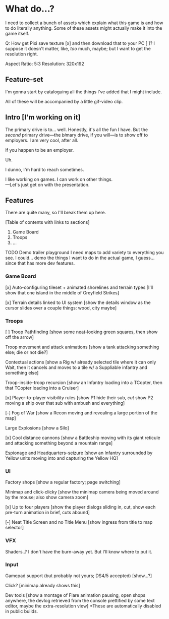 
# What do...?

I need to collect a bunch of assets which explain what this game is and how to do literally anything. Some of these assets might actually make it into the game itself.

Q: How get Pixi save texture [x] and then download that to your PC [ ]?
I suppose it doesn't matter, like, *too* much, maybe; but I want to get the resolution right.

Aspect Ratio: 5:3
Resolution: 320x192


## Feature-set

I'm gonna start by cataloguing all the things I've added that I might include.

All of these will be accompanied by a little gif-video clip.




## Intro [I'm working on it]

The primary drive is to... well. Honestly, it's all the fun I have. But the *second* primary drive—the *bi*mary drive, if you will—is to show off to employers. I am very cool, after all.

If you happen to be an employer.

Uh.

I dunno, I'm hard to reach sometimes.

I like working on games. I can work on other things.  
—Let's just get on with the presentation.

## Features

There are quite many, so I'll break them up here.

[Table of contents with links to sections]
1. Game Board
2. Troops
3. ...

TODO Demo trailer playground
I need maps to add variety to everything you see.
I could... demo the things I want to do in the actual game, I guess... since that has more dev features.

### Game Board

[x]
Auto-configuring tileset + animated shorelines and terrain types
[I'll show that one island in the middle of Greyfield Strikes]

[x]
Terrain details linked to UI system
[show the details window as the cursor slides over a couple things: wood, city maybe]

### Troops

[ ]
Troop Pathfinding
[show some neat-looking green squares, then show off the arrow]

Troop movement and attack animations
[show a tank attacking something else; die or not die?]

Contextual actions
[show a Rig w/ already selected tile where it can only Wait, then it cancels and moves to a tile w/ a Suppliable infantry and something else]

Troop-inside-troop recursion
[show an Infantry loading into a TCopter, then that TCopter loading into a Cruiser]

[x]
Player-to-player visibility rules
[show P1 hide their sub, *cut* show P2 moving a ship over that sub with ambush and everything]

[-]
Fog of War
[show a Recon moving and revealing a large portion of the map]

Large Explosions
[show a Silo]

[x]
Cool distance cannons
[show a Battleship moving with its giant reticule and attacking something beyond a mountain range]

Espionage and Headquarters-seizure
[show an Infantry surrounded by Yellow units moving into and capturing the Yellow HQ]

### UI

Factory shops
[show a regular factory; page switching]

Minimap and click-clicky
[show the minimap camera being moved around by the mouse; also show camera zoom]

[x]
Up to four players
[show the player dialogs sliding in, cut, show each pre-turn animation in brief, cuts abound]

[-]
Neat Title Screen and no Title Menu
[show ingress from title to map selector]

### VFX

Shaders..?
I don't have the burn-away yet. But I'll know where to put it.

### Input

Gamepad support (but probably not yours; DS4/5 accepted)
[show...?]

Click?
[minimap already shows this]

Dev tools
[show a montage of Flare animation pausing, open shops anywhere, the devlog retrieved from the console prettified by some text editor, maybe the extra-resolution view]
*These are automatically disabled in public builds.